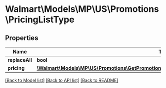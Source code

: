 # Walmart\Models\MP\US\Promotions\PricingListType

## Properties

Name | Type | Description | Notes
------------ | ------------- | ------------- | -------------
**replaceAll** | **bool** |  | [optional]
**pricing** | [**\Walmart\Models\MP\US\Promotions\GetPromotionalPrices200ResponsePayloadPricingListPricingInner[]**](GetPromotionalPrices200ResponsePayloadPricingListPricingInner.md) |  |


[[Back to Model list]](./) [[Back to API list]](../../../../../README.md#supported-apis) [[Back to README]](../../../../../README.md)
